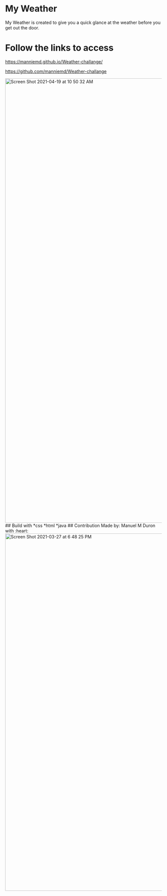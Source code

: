 # My Weather 
My Weather is created to give you a quick glance at the weather before you get out the door.
# Follow the links to access 
https://manniemd.github.io/Weather-challange/

https://github.com/manniemd/Weather-challange

<img width="1428" alt="Screen Shot 2021-04-19 at 10 50 32 AM" src="https://user-images.githubusercontent.com/76885757/115256443-374e9900-a0fd-11eb-88cd-f0dfb5cb07c8.png">
## Build with 
 *css
 *html
 *java
 ## Contribution
  Made by: Manuel M Duron with :heart:
  <img width="1148" alt="Screen Shot 2021-03-27 at 6 48 25 PM" src="https://user-images.githubusercontent.com/76885757/112736964-26ab6880-8f2d-11eb-895d-779deb8ad7b9.png">